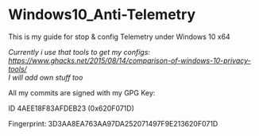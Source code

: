 # Windows10_Anti-Telemetry

This is my guide for stop & config Telemetry under Windows 10 x64  

*Currently i use that tools to get my configs: https://www.ghacks.net/2015/08/14/comparison-of-windows-10-privacy-tools/  
I will add own stuff too*

All my commits are signed with my GPG Key:

ID 4AEE18F83AFDEB23 (0x620F071D)

Fingerprint: 3D3AA8EA763AA97DA252071497F9E213620F071D
